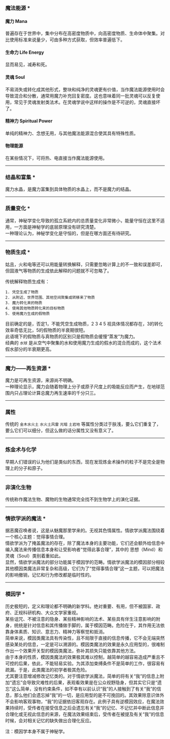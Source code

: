 
### 魔法能源 \*  
#### 魔力 Mana  
普遍存在于世界中，集中分布在高密度物质中，向高密度物质、生命体中聚集。对比使用标准来说量少，可由多种方式获取，但效率普遍低下。  
#### 生命力 Life Energy  
显而易见，减寿和死。  
#### 灵魂 Soul  
不易消失或转化成其他形式，整块和纯净的灵魂更有价值，当作魔法能源使用时会导致混合和分散，通常用魔力补充回复密度。这也意味着同一批灵魂可以反复使用，常见于灵魂发射类法术。在灵魂学说中这样的操作是不可逆的，灵魂直接坏了。  
#### 精神力 Spiritual Power  
单纯的精神力、念想无用，与其他魔法能源混合使其具有特殊性质。  
#### 物理能源  
在某些情况下，可将热、电直接当作魔法能源使用。  

***
### 结晶和富集 \*  
魔力水晶，是魔力富集到具体物质的水晶上，而不是魔力的结晶。  

***
### 质量变化 \*  
通常，神秘学变化导致的孤立系統内的总质量变化非常微小，能量守恒在这里不适用，一方面是神秘学的底层原理没有研究清楚。  
一种理论认为，神秘学变化是守恒的，但是在哪方面还有待研究。  

***
### 物质生成 \*  
姑且，火和电等还可以用能量转换解释，只需要忽略计算上的不一致和误差即可，但固液气等物质的生成依此解释的问题就不可忽略了。  

传统解释物质生成有：  

    1. 凭空生成了物质  
    2. 从附近、世界范围、其他空间聚集或转移来了物质  
    3. 魔力转化来的物质  
    4. 使用其他物质转化来的目标物质  
    5. 使用魔力生成的假物质  

目前确定的是，否定1，不能凭空生成物质，2 3 4 5 视具体情况都存在，3的转化效率奇低无比，5的假物质的半衰期很短。  
此语境下的假物质与真物质的区别只是假物质会缓慢“蒸发”为魔力。  
经典的 `水球` 是从空气中聚集的水和使用魔力生成的假水的混合而成的，这个法术假水部分的半衰期更高。  

***
### 魔力——再生资源 \*  
魔力是可再生资源，来源尚不明确。  
一种理论显示，魔力会随着物理上分子或原子尺度上的吸能反应而产生，在地球范围内只占理论计算总魔力再生速率的千分只三。  

***
### 属性  
传统的 `金木水火土` `水火土风雷` `光暗` `土岩地` 等属性分类过于肤浅，要么它们重复了，要么它们可以细分，但这么做的话分属性又没有意义了。  

***
### 炼金术与化学  
早期人们错误的认为他们是类似的东西，现在发现炼金术操作的粒子不是完全是物理上的分子和原子。  

***
### 非演化生物  
传统称作魔法生物、魔物的生物通常完全找不到生物学上的演化证据。  

***
### 情欲学派的魔法 \*  
据恶魔召唤者说，这是从魅魔那里学来的。无视其色情属性。情欲学派魔法围绕着一个核心主题：觉得事情合理。  
情欲学派为了掩盖魔法的存在，除了魔法本身的主要功能，它们还会额外给信息中编入魔法来传播信息本身和让受影响者“觉得此事合理”，其中的 思想（Mind）和 灵魂（Soul）类别着重如此。  
显然，情欲学派魔法的部分功能属于模因学的范畴。情欲学派魔法的模因部分相较其他模因类魔法非常复杂和高级，它们为了“觉得事情合理”这一主题，可以把魔法的影响撤销，记忆和行为修改都是临时性的。  

***
### 模因学 \*  
历史极短的，定义和理论都不明确的新学科。绝对重要、有用，但不被国家、政府、正规科研机构、大众文学家重视。  
某些诅咒、不被注意的隐身、某些精神影响的法术、某些具有伴生注意影响的附身，统统是针对信息和其传播做手脚的，属于模因范畴。危险在于，其作用无法依靠身体素质、知识、意志力、精神力等察觉和抵消。  
简单来说，模因类魔法具有传染性，且不局限于直接的信息传播，它不会无端突然感染某处的信息，一定是可以溯源的。模因类魔法的效果是永久应用型的，很难制作出一个效果开关型的模因类魔法，弥补其损失只能依靠其他方法。  
由于本身的性质，模因类魔法的效果极其难以控制，越简单的越容易造成严重且不可控的后果，依此，不能轻易实验。为其添加束缚条件不是简单的工作，很容易有疏漏。于是，此类魔法的初学者极其危险。　  
尤其要注意增减修改记忆类的。对于情欲学派魔法，简单的将有关“我”的信息上附加“遗忘”会导致灾难性的后果，表观看效果是在公众视野隐身，但其实它只是“遗忘”这么简单，没有约束条件，如不幸有以前认识“我”的人接触到了有关“我”的信息，那么他们会遗忘掉“我”的一切，是应用型的是不可挽回的。其效果除意识体外不会影响客观事物，“我”的证据依旧客观存在。此例子具有逆模因效应，在魔法效果持续时，受传者在接受信息之后会遗忘有关“我”的记忆、不记忆并中断此信息并合理化或无视此信息的来源，在魔法效果结束后，受传者在被提及有关“我”的信息时候，会对相关记忆的缺失做出合理化反应。  

注：模因学本身不属于神秘学。
